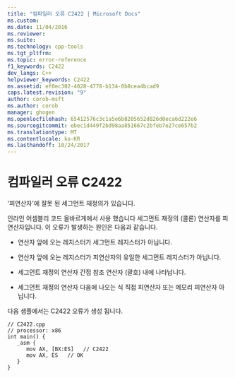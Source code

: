 ```yaml
---
title: "컴파일러 오류 C2422 | Microsoft Docs"
ms.custom: 
ms.date: 11/04/2016
ms.reviewer: 
ms.suite: 
ms.technology: cpp-tools
ms.tgt_pltfrm: 
ms.topic: error-reference
f1_keywords: C2422
dev_langs: C++
helpviewer_keywords: C2422
ms.assetid: ef0ec302-4028-4778-b134-0b8cea4bcad9
caps.latest.revision: "9"
author: corob-msft
ms.author: corob
manager: ghogen
ms.openlocfilehash: 65412576c3c1a5e6b8205652d826d0eca6d222e6
ms.sourcegitcommit: ebec1d449f2bd98aa851667c2bfeb7e27ce657b2
ms.translationtype: MT
ms.contentlocale: ko-KR
ms.lasthandoff: 10/24/2017
---
```

# <a name="compiler-error-c2422"></a>컴파일러 오류 C2422
'피연산자'에 잘못 된 세그먼트 재정의가 있습니다.  
  
 인라인 어셈블리 코드 올바르게에서 사용 했습니다 세그먼트 재정의 (콜론) 연산자를 피연산자입니다.  이 오류가 발생하는 원인은 다음과 같습니다.  
  
-   연산자 앞에 오는 레지스터가 세그먼트 레지스터가 아닙니다.  
  
-   연산자 앞에 오는 레지스터가 피연산자의 유일한 세그먼트 레지스터가 아닙니다.  
  
-   세그먼트 재정의 연산자 간접 참조 연산자 (괄호) 내에 나타납니다.  
  
-   세그먼트 재정의 연산자 다음에 나오는 식 직접 피연산자 또는 메모리 피연산자 아닙니다.  
  
 다음 샘플에서는 C2422 오류가 생성 됩니다.  
  
```  
// C2422.cpp  
// processor: x86  
int main() {  
   _asm {  
      mov AX, [BX:ES]   // C2422  
      mov AX, ES   // OK  
   }  
}  
```